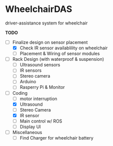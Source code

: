 # WheelchairDAS
driver-assistance system for wheelchair

**TODO**
- [ ] Finalize design on sensor placement
  - [x] Check IR sensor availablility on wheelchair
  - [ ] Placement & Wiring of sensor modules
- [ ] Rack Design (with waterproof & suspension)
  - [ ] Ultrasound sensors
  - [ ] IR sensors 
  - [ ] Stereo camera
  - [ ] Arduino
  - [ ] Rasperry Pi & Monitor
- [ ] Coding
  - [ ] motor interruption
  - [x] Ultrasound
  - [ ] Stereo Camera
  - [x] IR sensor
  - [ ] Main control w/ ROS
  - [ ] Display UI
- [ ] Miscellaneous
  - [ ] Find Charger for wheelchair battery
